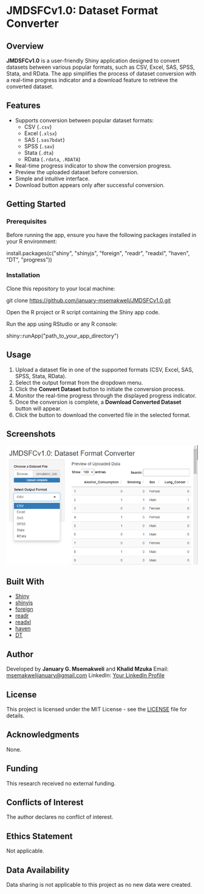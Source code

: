 # JMDSFCv1.0: Dataset Format Converter

## Overview

**JMDSFCv1.0** is a user-friendly Shiny application designed to convert datasets between various popular formats, such as CSV, Excel, SAS, SPSS, Stata, and RData. The app simplifies the process of dataset conversion with a real-time progress indicator and a download feature to retrieve the converted dataset.

## Features

- Supports conversion between popular dataset formats: 
  - CSV (`.csv`)
  - Excel (`.xlsx`)
  - SAS (`.sas7bdat`)
  - SPSS (`.sav`)
  - Stata (`.dta`)
  - RData (`.rdata`, `.RDATA`)
- Real-time progress indicator to show the conversion progress.
- Preview the uploaded dataset before conversion.
- Simple and intuitive interface.
- Download button appears only after successful conversion.

## Getting Started

### Prerequisites

Before running the app, ensure you have the following packages installed in your R environment:

install.packages(c("shiny", "shinyjs", "foreign", "readr", "readxl", "haven", "DT", "progress"))

### Installation

Clone this repository to your local machine:

git clone https://github.com/january-msemakweli/JMDSFCv1.0.git

Open the R project or R script containing the Shiny app code.

Run the app using RStudio or any R console:

shiny::runApp("path_to_your_app_directory")

## Usage

1. Upload a dataset file in one of the supported formats (CSV, Excel, SAS, SPSS, Stata, RData).
2. Select the output format from the dropdown menu.
3. Click the **Convert Dataset** button to initiate the conversion process.
4. Monitor the real-time progress through the displayed progress indicator.
5. Once the conversion is complete, a **Download Converted Dataset** button will appear.
6. Click the button to download the converted file in the selected format.

## Screenshots

![App Interface](https://github.com/january-msemakweli/JMDSFCv1.0/blob/main/Figures/JMDSFCv1.0%20UI%20screen.png)

## Built With

- [Shiny](https://shiny.rstudio.com/)
- [shinyjs](https://deanattali.com/shinyjs/)
- [foreign](https://cran.r-project.org/web/packages/foreign/index.html)
- [readr](https://readr.tidyverse.org/)
- [readxl](https://readxl.tidyverse.org/)
- [haven](https://haven.tidyverse.org/)
- [DT](https://rstudio.github.io/DT/)

## Author

Developed by **January G. Msemakweli**  and **Khalid Mzuka**
Email: msemakwelijanuary@gmail.com 
LinkedIn: [Your LinkedIn Profile](https://linkedin.com/in/january-msemakweli)

## License

This project is licensed under the MIT License - see the [LICENSE](LICENSE) file for details.

## Acknowledgments

None.

## Funding

This research received no external funding.

## Conflicts of Interest

The author declares no conflict of interest.

## Ethics Statement

Not applicable.

## Data Availability

Data sharing is not applicable to this project as no new data were created.

